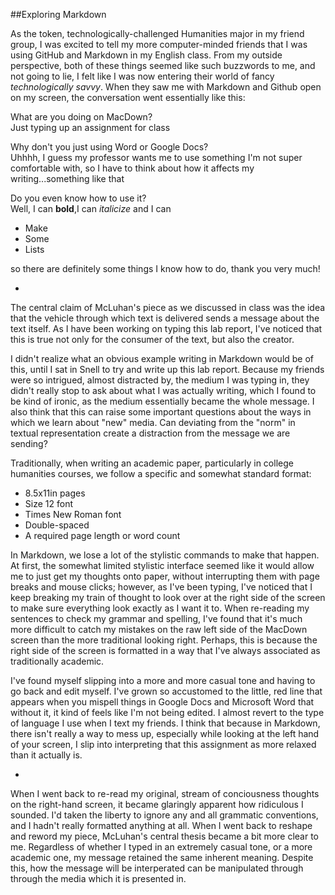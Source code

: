 ##Exploring Markdown

As the token, technologically-challenged Humanities major in my friend group, I was excited to tell my more computer-minded friends that I was using GitHub and Markdown in my English class. From my outside perspective, both of these things seemed like such buzzwords to me, and not going to lie, I felt like I was now entering their world of fancy _technologically savvy_. When they saw me with Markdown and Github open on my screen, the conversation went essentially like this: 

What are you doing on MacDown?  
Just typing up an assignment for class 


Why don't you just using Word or Google Docs?  
Uhhhh, I guess my professor wants me to use something I'm not super comfortable with, so I have to think about how it affects my writing...something like that

Do you even know how to use it?  
Well, I can __bold__,I can _italicize_ and I can

- Make
- Some
- Lists

so there are definitely some things I know how to do, thank you very much!

-


The central claim of McLuhan's piece as we discussed in class was the idea that the vehicle through which text is delivered sends a message about the text itself. As I have been working on typing this lab report, I've noticed that this is true not only for the consumer of the text, but also the creator.

I didn't realize what an obvious example writing in Markdown would be of this, until I sat in Snell to try and write up this lab report. Because my friends were so intrigued, almost distracted by, the medium I was typing in, they didn't really stop to ask about what I was actually writing, which I found to be kind of ironic, as the medium essentially became the whole message. I also think that this can raise some important questions about the ways in which we learn about "new" media. Can deviating from the "norm" in textual representation create a distraction from the message we are sending?  

Traditionally, when writing an academic paper, particularly in college humanities courses, we follow a specific and somewhat standard format:

- 8.5x11in pages
- Size 12 font
- Times New Roman font
- Double-spaced
- A required page length or word count

In Markdown, we lose a lot of the stylistic commands to make that happen. At first, the somewhat limited stylistic interface seemed like it would allow me to just get my thoughts onto paper, without interrupting them with page breaks and mouse clicks; however, as I've been typing, I've noticed that I keep breaking my train of thought to look over at the right side of the screen to make sure everything look exactly as I want it to. When re-reading my sentences to check my grammar and spelling, I've found that it's much more difficult to catch my mistakes on the raw left side of the MacDown screen than the more traditional looking right. Perhaps, this is because the right side of the screen is formatted in a way that I've always associated as traditionally academic.

I've found myself slipping into a more and more casual tone and having to go back and edit myself. I've grown so accustomed to the little, red line that appears when you mispell things in Google Docs and Microsoft Word that without it, it kind of feels like I'm not being edited. I almost revert to the type of language I use when I text my friends. I think that because in Markdown, there isn't really a way to mess up, especially while looking at the left hand of your screen, I slip into interpreting that this assignment as more relaxed than it actually is. 

-

When I went back to re-read my original, stream of conciousness thoughts on the right-hand screen, it became glaringly apparent how ridiculous I sounded. I'd taken the liberty to ignore any and all grammatic conventions, and I hadn't really formatted anything at all. When I went back to reshape and reword my piece, McLuhan's central thesis became a bit more clear to me. Regardless of whether I typed in an extremely casual tone, or a more academic one, my message retained the same inherent meaning. Despite this, how the message will be interperated can be manipulated through through the media which it is presented in.
